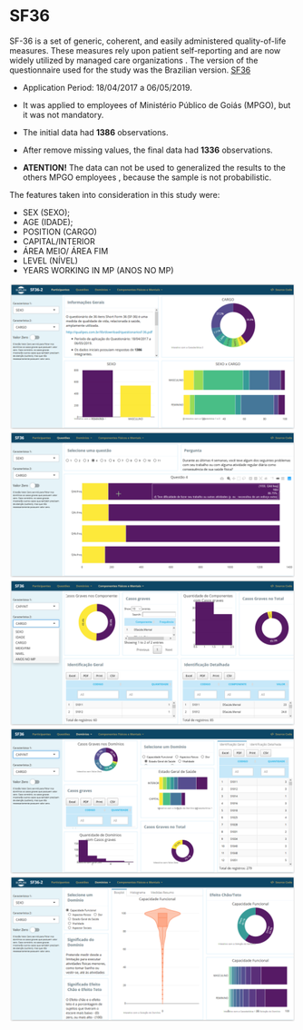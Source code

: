 # SF36

SF-36 is a set of generic, coherent, and easily administered quality-of-life measures. These measures rely upon patient self-reporting and are now widely utilized by managed care organizations . 
The version of the questionnaire used for the study was the Brazilian version.
[SF36](http://qualipes.com.br/lib/download/questionariosf-36.pdf)  

- Application Period: 18/04/2017 a 06/05/2019.

- It was applied to employees of Ministério Público de Goiás (MPGO), but it was not mandatory.

- The initial data had **1386** observations.

- After remove missing values, the final data had **1336** observations. 

- **ATENTION!** The data can not be used to generalized the results to the others MPGO employees , because the sample is not probabilistic.

The features taken into consideration in this study were:

- SEX (SEXO);
- AGE (IDADE);
- POSITION (CARGO)
- CAPITAL/INTERIOR
- ÁREA MEIO/ ÁREA FIM
- LEVEL (NÍVEL)
- YEARS WORKING IN MP (ANOS NO MP)

![First page](DASHBOARD.PNG)
![Second page](Page1.PNG)
![Third page](Page2.PNG)
![Fourth page](Page3.PNG)
![FIfty page](Page4.PNG)